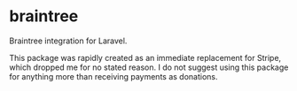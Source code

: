 # braintree
Braintree integration for Laravel.

This package was rapidly created as an immediate replacement for Stripe, which dropped me for no stated reason. I do not suggest using this package for anything more than receiving payments as donations.
